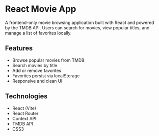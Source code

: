 # React Movie App

A frontend-only movie browsing application built with React and powered by the TMDB API. Users can search for movies, view popular titles, and manage a list of favorites locally.

## Features

- Browse popular movies from TMDB
- Search movies by title
- Add or remove favorites
- Favorites persist via localStorage
- Responsive and clean UI

## Technologies

- React (Vite)
- React Router
- Context API
- TMDB API
- CSS3
